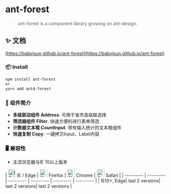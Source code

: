 # ant-forest

> ant-forest is a component library growing on ant-design.

## ✨ 文档

[https://babyisun.github.io/ant-forest](https://babyisun.github.io/ant-forest)


### 📦 Install

```bash
npm install ant-forest
or
yarn add antd-forest
```

### 🔖 组件简介

- **多级联动组件 Address**. 可用于省市县级联选择
- **筛选器组件 Filter**. 快速方便的进行表单筛选
- **计数器文本框 CountInput**. 带有输入统计的文本框组件
- **快速复制 Copy**. 一键拷贝Input、Label内容

### 🖥 兼容性

* 主流浏览器与IE 10以上版本

| <img src="https://raw.githubusercontent.com/alrra/browser-logos/master/src/edge/edge_48x48.png" alt="IE / Edge" width="24px" height="24px" /> IE / Edge | <img src="https://raw.githubusercontent.com/alrra/browser-logos/master/src/firefox/firefox_48x48.png" alt="Firefox" width="24px" height="24px" /> Firefox | <img src="https://raw.githubusercontent.com/alrra/browser-logos/master/src/chrome/chrome_48x48.png" alt="Chrome" width="24px" height="24px" /> Chrome | <img src="https://raw.githubusercontent.com/alrra/browser-logos/master/src/safari/safari_48x48.png" alt="Safari" width="24px" height="24px" /> Safari |
| --------- | --------- | --------- | --------- | --------- | --------- |
| IE10+, Edge| last 2 versions| last 2 versions| last 2 versions |